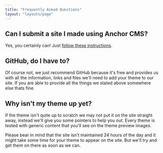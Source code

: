 ```yaml
---
title: "Frequently Asked Questions"
layout: "layouts/page"
---
```


## Can I submit a site I made using Anchor CMS?
Yes, you certainly can! Just [follow these instructions](/submit/).

## GitHub, do I have to?
Of course not, we just recommend GitHub because it's free and provides us with all the information, links and files we'll need to add your theme to our site. If you are able to provide all the things we stated above somewhere else thats fine.

## Why isn't my theme up yet?
If the theme isn't quite up to scratch we may not put it on the site straight away, instead we'll give you some pointers to help you out. Every theme is tested with generic content that you'll see on the theme preview images.

Please bear in mind that the site isn't maintained 24 hours of the day and it might take some time for your theme to appear on the site. But we'll try and get them on there as soon as we can.
